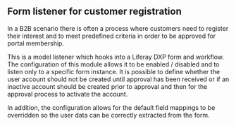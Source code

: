 ## Form listener for customer registration

In a B2B scenario there is often a process where customers need to register their interest and to meet predefined criteria in order to be approved for portal membership.

This is a model listener which hooks into a Liferay DXP form and workflow. The configuration of this module allows it to be enabled / disabled and to listen only to a specific form instance. It is possible to define whether the user account should not be created until approval has been received or if an inactive account should be created prior to approval and then for the approval process to activate the account.

In addition, the configuration allows for the default field mappings to be overridden so the user data can be correctly extracted from the form.
